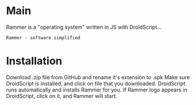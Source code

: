 # Main
Rammer is a "operating system" written in JS with DroidScript...

`Rammer - software simplified`

# Installation
Download .zip file from GitHub and rename it's extension to .spk
Make sure DroidScript is installed, and click on file that you downloaded.
DroidScript runs automatically and installs Rammer for you.
If Rammer logo appears in DroidScript, click on it, and Rammer will start.

